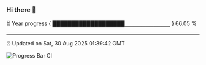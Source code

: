 ### Hi there 👋

⏳ Year progress { ███████████████████▁▁▁▁▁▁▁▁▁▁▁ } 66.05 %

---

⏰ Updated on Sat, 30 Aug 2025 01:39:42 GMT

![Progress Bar CI](https://github.com/liununu/liununu/workflows/Progress%20Bar%20CI/badge.svg)
